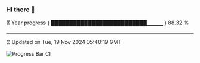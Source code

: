 ### Hi there 👋

⏳ Year progress { ██████████████████████████▁▁▁▁ } 88.32 %

---

⏰ Updated on Tue, 19 Nov 2024 05:40:19 GMT

![Progress Bar CI](https://github.com/IshwaranRudhara/GIT-ACTION/workflows/Progress%20Bar%20CI/badge.svg)
